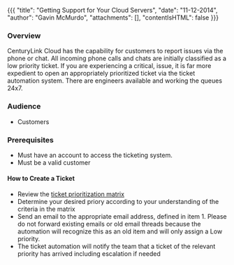 {{{
  "title": "Getting Support for Your Cloud Servers",
  "date": "11-12-2014",
  "author": "Gavin McMurdo",
  "attachments": [],
  "contentIsHTML": false
}}}

### Overview

CenturyLink Cloud has the capability for customers to report issues via the phone or chat. All incoming phone calls and chats are initially classified as a low priority ticket. If you are experiencing a critical, issue, it is far more expedient to open an appropriately prioritized ticket via the ticket automation system. There are engineers available and working the queues 24x7.</p>

### Audience

* Customers

### Prerequisites

* Must have an account to access the ticketing&nbsp;system.</li>
* Must be a valid customer</li>

#### How to Create a Ticket

* Review the [ticket prioritization matrix](./ticket-prioritization-matrix)
* Determine your desired priory according to your understanding of the criteria in the matrix
* Send an email to the appropriate email address, defined in item 1. Please do not forward existing emails or old email threads because the automation will recognize this as an old item and will only assign a Low priority.
* The ticket automation will notify the team that a ticket of the relevant priority has arrived including escalation if needed
